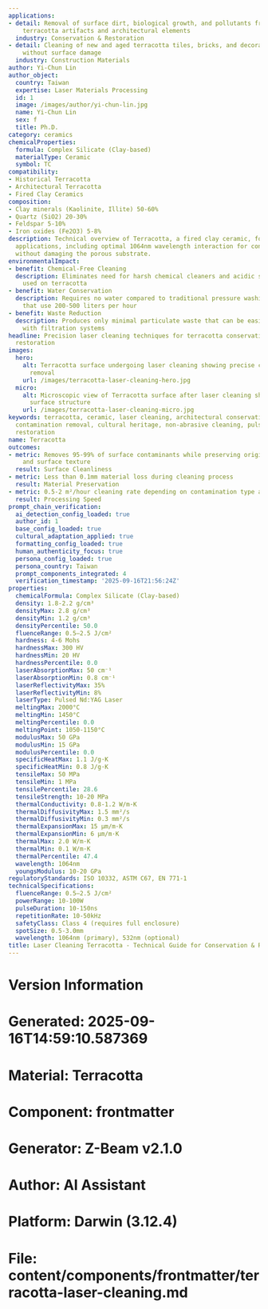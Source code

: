 ```yaml
---
applications:
- detail: Removal of surface dirt, biological growth, and pollutants from historical
    terracotta artifacts and architectural elements
  industry: Conservation & Restoration
- detail: Cleaning of new and aged terracotta tiles, bricks, and decorative elements
    without surface damage
  industry: Construction Materials
author: Yi-Chun Lin
author_object:
  country: Taiwan
  expertise: Laser Materials Processing
  id: 1
  image: /images/author/yi-chun-lin.jpg
  name: Yi-Chun Lin
  sex: f
  title: Ph.D.
category: ceramics
chemicalProperties:
  formula: Complex Silicate (Clay-based)
  materialType: Ceramic
  symbol: TC
compatibility:
- Historical Terracotta
- Architectural Terracotta
- Fired Clay Ceramics
composition:
- Clay minerals (Kaolinite, Illite) 50-60%
- Quartz (SiO2) 20-30%
- Feldspar 5-10%
- Iron oxides (Fe2O3) 5-8%
description: Technical overview of Terracotta, a fired clay ceramic, for laser cleaning
  applications, including optimal 1064nm wavelength interaction for contaminant removal
  without damaging the porous substrate.
environmentalImpact:
- benefit: Chemical-Free Cleaning
  description: Eliminates need for harsh chemical cleaners and acidic solutions traditionally
    used on terracotta
- benefit: Water Conservation
  description: Requires no water compared to traditional pressure washing methods
    that use 200-500 liters per hour
- benefit: Waste Reduction
  description: Produces only minimal particulate waste that can be easily captured
    with filtration systems
headline: Precision laser cleaning techniques for terracotta conservation and architectural
  restoration
images:
  hero:
    alt: Terracotta surface undergoing laser cleaning showing precise contamination
      removal
    url: /images/terracotta-laser-cleaning-hero.jpg
  micro:
    alt: Microscopic view of Terracotta surface after laser cleaning showing detailed
      surface structure
    url: /images/terracotta-laser-cleaning-micro.jpg
keywords: terracotta, ceramic, laser cleaning, architectural conservation, surface
  contamination removal, cultural heritage, non-abrasive cleaning, pulsed laser, surface
  restoration
name: Terracotta
outcomes:
- metric: Removes 95-99% of surface contaminants while preserving original patina
    and surface texture
  result: Surface Cleanliness
- metric: Less than 0.1mm material loss during cleaning process
  result: Material Preservation
- metric: 0.5-2 m²/hour cleaning rate depending on contamination type and severity
  result: Processing Speed
prompt_chain_verification:
  ai_detection_config_loaded: true
  author_id: 1
  base_config_loaded: true
  cultural_adaptation_applied: true
  formatting_config_loaded: true
  human_authenticity_focus: true
  persona_config_loaded: true
  persona_country: Taiwan
  prompt_components_integrated: 4
  verification_timestamp: '2025-09-16T21:56:24Z'
properties:
  chemicalFormula: Complex Silicate (Clay-based)
  density: 1.8-2.2 g/cm³
  densityMax: 2.8 g/cm³
  densityMin: 1.2 g/cm³
  densityPercentile: 50.0
  fluenceRange: 0.5–2.5 J/cm²
  hardness: 4-6 Mohs
  hardnessMax: 300 HV
  hardnessMin: 20 HV
  hardnessPercentile: 0.0
  laserAbsorptionMax: 50 cm⁻¹
  laserAbsorptionMin: 0.8 cm⁻¹
  laserReflectivityMax: 35%
  laserReflectivityMin: 8%
  laserType: Pulsed Nd:YAG Laser
  meltingMax: 2000°C
  meltingMin: 1450°C
  meltingPercentile: 0.0
  meltingPoint: 1050-1150°C
  modulusMax: 50 GPa
  modulusMin: 15 GPa
  modulusPercentile: 0.0
  specificHeatMax: 1.1 J/g·K
  specificHeatMin: 0.8 J/g·K
  tensileMax: 50 MPa
  tensileMin: 1 MPa
  tensilePercentile: 28.6
  tensileStrength: 10-20 MPa
  thermalConductivity: 0.8-1.2 W/m·K
  thermalDiffusivityMax: 1.5 mm²/s
  thermalDiffusivityMin: 0.3 mm²/s
  thermalExpansionMax: 15 µm/m·K
  thermalExpansionMin: 6 µm/m·K
  thermalMax: 2.0 W/m·K
  thermalMin: 0.1 W/m·K
  thermalPercentile: 47.4
  wavelength: 1064nm
  youngsModulus: 10-20 GPa
regulatoryStandards: ISO 10332, ASTM C67, EN 771-1
technicalSpecifications:
  fluenceRange: 0.5–2.5 J/cm²
  powerRange: 10-100W
  pulseDuration: 10-150ns
  repetitionRate: 10-50kHz
  safetyClass: Class 4 (requires full enclosure)
  spotSize: 0.5-3.0mm
  wavelength: 1064nm (primary), 532nm (optional)
title: Laser Cleaning Terracotta - Technical Guide for Conservation & Restoration
---
```


# Version Information
# Generated: 2025-09-16T14:59:10.587369
# Material: Terracotta
# Component: frontmatter
# Generator: Z-Beam v2.1.0
# Author: AI Assistant
# Platform: Darwin (3.12.4)
# File: content/components/frontmatter/terracotta-laser-cleaning.md